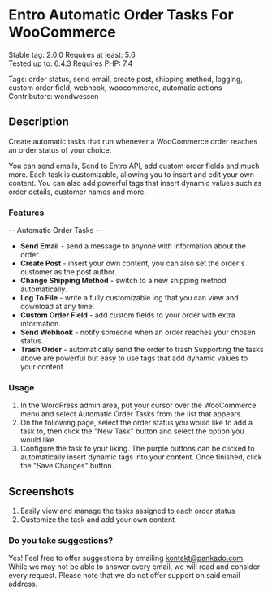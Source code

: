 # Entro Automatic Order Tasks For WooCommerce

Stable tag: 2.0.0 
Requires at least: 5.6  
Tested up to: 6.4.3 
Requires PHP: 7.4  

Tags: order status, send email, create post, shipping method, logging, custom order field, webhook, woocommerce, automatic actions
Contributors: wondwessen

## Description

Create automatic tasks that run whenever a WooCommerce order reaches an order status of your choice.

You can send emails, Send to Entro API, add custom order fields and much more. Each task is customizable, allowing you to insert and edit your own content. You can also add powerful tags that insert dynamic values such as order details, customer names and more.


### Features
 
-- Automatic Order Tasks --
+ **Send Email** - send a message to anyone with information about the order.
+ **Create Post** - insert your own content, you can also set the order's customer as the post author.
+ **Change Shipping Method** - switch to a new shipping method automatically.
+ **Log To File** - write a fully customizable log that you can view and download at any time.
+ **Custom Order Field** - add custom fields to your order with extra information.
+ **Send Webhook** - notify someone when an order reaches your chosen status.
+ **Trash Order** - automatically send the order to trash
Supporting the tasks above are powerful but easy to use tags that add dynamic values to your content.

### Usage

 1. In the WordPress admin area, put your cursor over the WooCommerce menu and select Automatic Order Tasks from the list that appears.
 2. On the following page, select the order status you would like to add a task to, then click the "New Task" button and select the option you would like.
 3. Configure the task to your liking. The purple buttons can be clicked to automatically insert dynamic tags into your content. Once finished, click the "Save Changes" button.

## Screenshots

1. Easily view and manage the tasks assigned to each order status
2. Customize the task and add your own content



### Do you take suggestions?

Yes! Feel free to offer suggestions by emailing kontakt@pankado.com. While we may not be able to answer every email, we will read and consider every request. Please note that we do not offer support on said email address.

